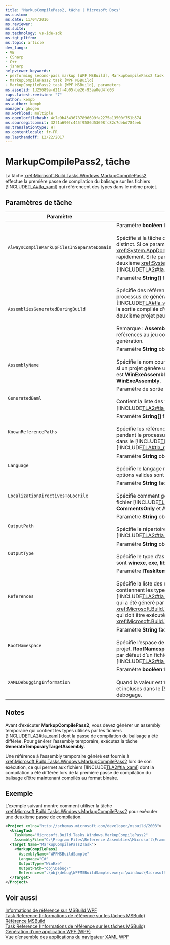 ```yaml
---
title: "MarkupCompilePass2, tâche | Microsoft Docs"
ms.custom: 
ms.date: 11/04/2016
ms.reviewer: 
ms.suite: 
ms.technology: vs-ide-sdk
ms.tgt_pltfrm: 
ms.topic: article
dev_langs:
- VB
- CSharp
- C++
- jsharp
helpviewer_keywords:
- performing second-pass markup [WPF MSBuild], MarkupCompilePass2 task
- MarkupCompilePass2 task [WPF MSBuild]
- MarkupCompilePass2 task [WPF MSBuild], parameters
ms.assetid: 1d25689a-d21f-4b05-be26-95aa0ed4fd03
caps.latest.revision: "7"
author: kempb
ms.author: kempb
manager: ghogen
ms.workload: multiple
ms.openlocfilehash: 4c7e9b43436787896699fa2275a13500f751b574
ms.sourcegitcommit: 32f1a690fc445f9586d53698fc82c7debd784eeb
ms.translationtype: HT
ms.contentlocale: fr-FR
ms.lasthandoff: 12/22/2017
---
```

# <a name="markupcompilepass2-task"></a>MarkupCompilePass2, tâche
La tâche <xref:Microsoft.Build.Tasks.Windows.MarkupCompilePass2> effectue la première passe de compilation du balisage sur les fichiers [!INCLUDE[TLA#tla_xaml](../msbuild/includes/tlasharptla_xaml_md.md)] qui référencent des types dans le même projet.  
  
## <a name="task-parameters"></a>Paramètres de tâche  
  
|Paramètre|Description|  
|---------------|-----------------|  
|`AlwaysCompileMarkupFilesInSeparateDomain`|Paramètre **booléen** facultatif.<br /><br /> Spécifie si la tâche doit être exécutée dans un <xref:System.AppDomain> distinct. Si ce paramètre retourne **false**, la tâche s’exécute dans le même <xref:System.AppDomain> que [!INCLUDE[TLA#tla_msbuild](../msbuild/includes/tlasharptla_msbuild_md.md)], et plus rapidement. Si le paramètre retourne **true**, la tâche s’exécute dans un deuxième <xref:System.AppDomain> isolé de [!INCLUDE[TLA2#tla_msbuild](../msbuild/includes/tla2sharptla_msbuild_md.md)], et plus lentement.|  
|`AssembliesGeneratedDuringBuild`|Paramètre **String[]** facultatif.<br /><br /> Spécifie des références à des assemblys qui changent pendant le processus de génération. Par exemple, une solution [!INCLUDE[TLA#tla_visualstu2005](../msbuild/includes/tlasharptla_visualstu2005_md.md)] peut contenir un projet qui référence la sortie compilée d’un autre projet. Dans ce cas, la sortie compilée du deuxième projet peut être ajoutée à **AssembliesGeneratedDuringBuild**.<br /><br /> Remarque : **AssembliesGeneratedDuringBuild** doit contenir des références au jeu complet des assemblys générés par une solution de génération.|  
|`AssemblyName`|Paramètre **String** obligatoire.<br /><br /> Spécifie le nom court de l’assembly généré pour un projet. Par exemple, si un projet génère un exécutable [!INCLUDE[TLA#tla_win](../msbuild/includes/tlasharptla_win_md.md)] dont le nom est **WinExeAssembly.exe**, le paramètre **AssemblyName** a la valeur **WinExeAssembly**.|  
|`GeneratedBaml`|Paramètre de sortie **ITaskItem[]** facultatif.<br /><br /> Contient la liste des fichiers générés au format binaire [!INCLUDE[TLA2#tla_xaml](../msbuild/includes/tla2sharptla_xaml_md.md)].|  
|`KnownReferencePaths`|Paramètre **String[]** facultatif.<br /><br /> Spécifie les références à des assemblys qui ne sont jamais modifiés pendant le processus de génération. Inclut les assemblys qui se trouvent dans le [!INCLUDE[TLA#tla_gac](../msbuild/includes/tlasharptla_gac_md.md)], dans un répertoire d’installation [!INCLUDE[TLA#tla_netframewk](../misc/includes/tlasharptla_netframewk_md.md)], et ainsi de suite.|  
|`Language`|Paramètre **String** obligatoire.<br /><br /> Spécifie le langage managé pris en charge par le compilateur. Les options valides sont **C#**, **VB**, **JScript** et **C++**.|  
|`LocalizationDirectivesToLocFile`|Paramètre **String** facultatif.<br /><br /> Spécifie comment générer des informations de localisation pour chaque fichier [!INCLUDE[TLA2#tla_xaml](../msbuild/includes/tla2sharptla_xaml_md.md)] source. Les options valides sont **None**, **CommentsOnly** et **All**.|  
|`OutputPath`|Paramètre **String** obligatoire.<br /><br /> Spécifie le répertoire dans lequel les fichiers au format binaire [!INCLUDE[TLA2#tla_xaml](../msbuild/includes/tla2sharptla_xaml_md.md)] sont générés.|  
|`OutputType`|Paramètre **String** obligatoire.<br /><br /> Spécifie le type d’assembly généré par un projet. Les options valides sont **winexe**, **exe**, **library** et **netmodule**.|  
|`References`|Paramètre **ITaskItem[]** facultatif.<br /><br /> Spécifie la liste des références des fichiers aux assemblys qui contiennent les types qui sont utilisés dans les fichiers [!INCLUDE[TLA2#tla_xaml](../msbuild/includes/tla2sharptla_xaml_md.md)]. Une des références correspond à l’assembly qui a été généré par la tâche <xref:Microsoft.Build.Tasks.Windows.GenerateTemporaryTargetAssembly>, qui doit être exécutée avant la tâche <xref:Microsoft.Build.Tasks.Windows.MarkupCompilePass2>.|  
|`RootNamespace`|Paramètre **String** facultatif.<br /><br /> Spécifie l’espace de noms racine pour les classes qui se trouvent dans le projet. **RootNamespace** est également utilisé comme espace de noms par défaut d’un fichier de code managé généré quand le fichier [!INCLUDE[TLA2#tla_xaml](../msbuild/includes/tla2sharptla_xaml_md.md)] correspondant n’inclut pas l’attribut `x:Class`.|  
|`XAMLDebuggingInformation`|Paramètre **booléen** facultatif.<br /><br /> Quand la valeur est **true**, des informations de diagnostic sont générées et incluses dans le [!INCLUDE[TLA2#tla_xaml](../msbuild/includes/tla2sharptla_xaml_md.md)] compilé pour faciliter le débogage.|  
  
## <a name="remarks"></a>Notes  
 Avant d’exécuter **MarkupCompilePass2**, vous devez générer un assembly temporaire qui contient les types utilisés par les fichiers [!INCLUDE[TLA2#tla_xaml](../msbuild/includes/tla2sharptla_xaml_md.md)] dont la passe de compilation du balisage a été différée. Pour générer l’assembly temporaire, exécutez la tâche **GenerateTemporaryTargetAssembly**.  
  
 Une référence à l’assembly temporaire généré est fournie à <xref:Microsoft.Build.Tasks.Windows.MarkupCompilePass2> lors de son exécution, ce qui permet aux fichiers [!INCLUDE[TLA2#tla_xaml](../msbuild/includes/tla2sharptla_xaml_md.md)] dont la compilation a été différée lors de la première passe de compilation du balisage d’être maintenant compilés au format binaire.  
  
## <a name="example"></a>Exemple  
 L’exemple suivant montre comment utiliser la tâche <xref:Microsoft.Build.Tasks.Windows.MarkupCompilePass2> pour exécuter une deuxième passe de compilation.  
  
```xml  
<Project xmlns="http://schemas.microsoft.com/developer/msbuild/2003">  
  <UsingTask   
    TaskName="Microsoft.Build.Tasks.Windows.MarkupCompilePass2"   
    AssemblyFile="C:\Program Files\Reference Assemblies\Microsoft\Framework\v3.0\PresentationBuildTasks.dll" />  
  <Target Name="MarkupCompilePass2Task">  
    <MarkupCompilePass2   
      AssemblyName="WPFMSBuildSample"  
      Language="C#"  
      OutputType="WinExe"  
      OutputPath="obj\Debug\"  
      References=".\obj\debug\WPFMSBuildSample.exe;c:\windows\Microsoft.net\Framework\v2.0.50727\System.dll;C:\Program Files\Reference Assemblies\Microsoft\WinFx\v3.0\PresentationCore.dll;C:\Program Files\Reference Assemblies\Microsoft\WinFx\v3.0\PresentationFramework.dll;C:\Program Files\Reference Assemblies\Microsoft\WinFx\v3.0\WindowsBase.dll" />  
  </Target>  
</Project>  
```  
  
## <a name="see-also"></a>Voir aussi  
 [Informations de référence sur MSBuild WPF](../msbuild/wpf-msbuild-reference.md)   
 [Task Reference (Informations de référence sur les tâches MSBuild)](../msbuild/wpf-msbuild-task-reference.md)   
 [Référence MSBuild](../msbuild/msbuild-reference.md)   
 [Task Reference (Informations de référence sur les tâches MSBuild)](../msbuild/msbuild-task-reference.md)   
 [Génération d’une application WPF (WPF)](/dotnet/framework/wpf/app-development/building-a-wpf-application-wpf)   
 [Vue d’ensemble des applications du navigateur XAML WPF](/dotnet/framework/wpf/app-development/wpf-xaml-browser-applications-overview)